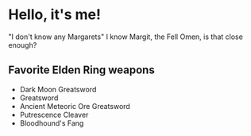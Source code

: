 # Hello, it's me!

"I don't know any Margarets"
I know Margit, the Fell Omen, is that close enough?

## Favorite Elden Ring weapons

- Dark Moon Greatsword
- Greatsword
- Ancient Meteoric Ore Greatsword
- Putrescence Cleaver
- Bloodhound's Fang
